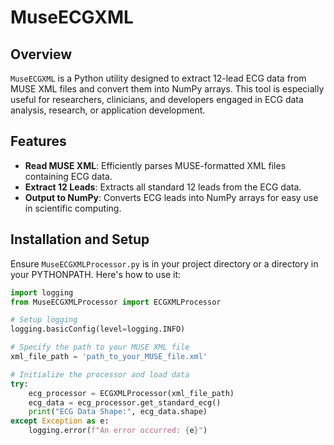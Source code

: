 # MuseECGXML

## Overview
`MuseECGXML` is a Python utility designed to extract 12-lead ECG data from MUSE XML files and convert them into NumPy arrays. This tool is especially useful for researchers, clinicians, and developers engaged in ECG data analysis, research, or application development.

## Features
- **Read MUSE XML**: Efficiently parses MUSE-formatted XML files containing ECG data.
- **Extract 12 Leads**: Extracts all standard 12 leads from the ECG data.
- **Output to NumPy**: Converts ECG leads into NumPy arrays for easy use in scientific computing.

## Installation and Setup

Ensure `MuseECGXMLProcessor.py` is in your project directory or a directory in your PYTHONPATH. Here's how to use it:

```python
import logging
from MuseECGXMLProcessor import ECGXMLProcessor

# Setup logging
logging.basicConfig(level=logging.INFO)

# Specify the path to your MUSE XML file
xml_file_path = 'path_to_your_MUSE_file.xml'

# Initialize the processor and load data
try:
    ecg_processor = ECGXMLProcessor(xml_file_path)
    ecg_data = ecg_processor.get_standard_ecg()
    print("ECG Data Shape:", ecg_data.shape)
except Exception as e:
    logging.error(f"An error occurred: {e}")
